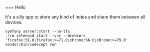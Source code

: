 === Hello 

It's a silly app to store any kind of notes and share them between all devices.

```shell script
symfony server:start --no-tls
./cm selenoid start --vnc --browsers 'firefox:51.0;firefox:>=71.0;chrome:66.0;chrome:>=79.0'
vendor/bin/codecept run
```
